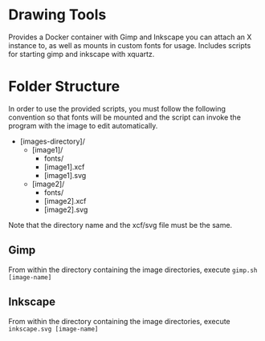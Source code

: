 # Drawing Tools

Provides a Docker container with Gimp and Inkscape you can attach an X instance to, as well as mounts in custom fonts for usage. Includes scripts for starting gimp and inkscape with xquartz.

# Folder Structure

In order to use the provided scripts, you must follow the following convention so that fonts will be mounted and the script can invoke the program with the image to edit automatically.

- [images-directory]/
  - [image1]/
    - fonts/
    - [image1].xcf
    - [image1].svg
  - [image2]/
    - fonts/
    - [image2].xcf
    - [image2].svg

Note that the directory name and the xcf/svg file must be the same.

## Gimp

From within the directory containing the image directories, execute `gimp.sh [image-name]`

## Inkscape

From within the directory containing the image directories, execute `inkscape.svg [image-name]`